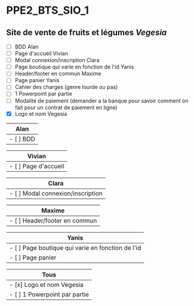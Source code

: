 # PPE2_BTS_SIO_1
## Site de vente de fruits et légumes *Vegesia*
- [ ] BDD                                           Alan
- [ ] Page d'accueil                                Vivian 
- [ ] Modal connexion/inscription                   Clara
- [ ] Page boutique qui varie en fonction de l'id   Yanis
- [ ] Header/footer en commun                       Maxime
- [ ] Page panier                                   Yanis
- [ ] Cahier des charges (genre lourde ou pas)
- [ ] 1 Powerpoint par partie
- [ ] Modalité de paiement (demander a la banque pour savoir comment on fait pour un contrat de paiement en ligne)
- [x] Logo et nom Vegesia

Alan         |
------------ |
- [ ] BDD    |

Vivian       |
------------ |
- [ ] Page d'accueil    |

Clara        |
------------ |
- [ ] Modal connexion/inscription    |

Maxime       |
------------ |
- [ ] Header/footer en commun    |

Yanis        |
------------ |
- [ ] Page boutique qui varie en fonction de l'id |
- [ ] Page panier    |

Tous         |
------------ |
- [x] Logo et nom Vegesia |
- [ ] 1 Powerpoint par partie    |
